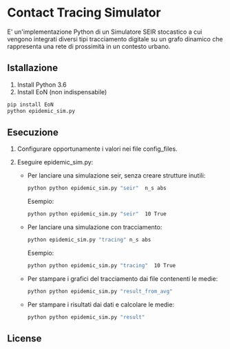 # Contact Tracing Simulator

E' un'implementazione Python di un Simulatore SEIR stocastico a cui vengono integrati diversi tipi tracciamento digitale su un grafo dinamico che rappresenta una rete di prossimità in un contesto urbano.

## Istallazione

1. Install Python 3.6
2. Install EoN (non indispensabile)
```bash
pip install EoN
python epidemic_sim.py
```

## Esecuzione
1. Configurare opportunamente i valori nei file config_files.

2. Eseguire epidemic_sim.py:
   
    - Per lanciare una simulazione seir, senza creare strutture inutili:
        ```bash
        python python epidemic_sim.py "seir"  n_s abs
        ```
        Esempio:
        ```bash
        python python epidemic_sim.py "seir"  10 True
        ```

    - Per lanciare una simulazione con tracciamento:
        ```bash
        python epidemic_sim.py "tracing" n_s abs
        ```
        Esempio:
        ```bash
        python python epidemic_sim.py "tracing"  10 True
        ```
   
    - Per stampare i grafici del tracciamento dai file contenenti le medie:
        ```bash
        python python epidemic_sim.py "result_from_avg"

    - Per stampare i risultati dai dati e calcolare le medie:
        ```bash
        python python epidemic_sim.py "result"
        ```
## License
